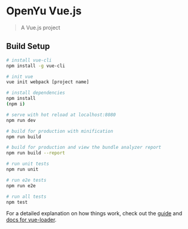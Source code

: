 # OpenYu Vue.js

> A Vue.js project

## Build Setup

``` bash
# install vue-cli
npm install -g vue-cli

# init vue
vue init webpack [project name]

# install dependencies
npm install
(npm i)

# serve with hot reload at localhost:8080
npm run dev

# build for production with minification
npm run build

# build for production and view the bundle analyzer report
npm run build --report

# run unit tests
npm run unit

# run e2e tests
npm run e2e

# run all tests
npm test
```

For a detailed explanation on how things work, check out the [guide](http://vuejs-templates.github.io/webpack/) and [docs for vue-loader](http://vuejs.github.io/vue-loader).
